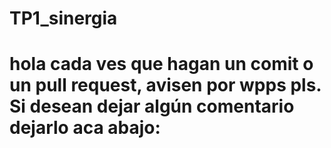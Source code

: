 # TP1_sinergia
# hola cada ves que hagan un comit o un pull request, avisen por wpps pls. Si desean dejar algún comentario dejarlo aca abajo:
